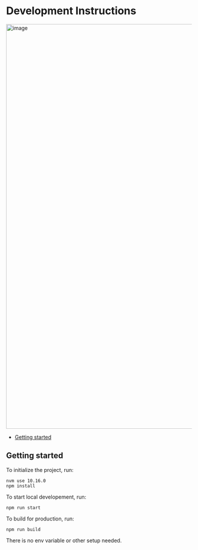 # Development Instructions
<img width="1096" alt="image" src="https://user-images.githubusercontent.com/64153133/206353902-c2c0963d-3df0-49ea-b331-a45f139690ef.png">


- [Getting started](#getting-started)

## Getting started

To initialize the project, run:

```
nvm use 10.16.0
npm install
```

To start local developement, run:

```
npm run start
```

To build for production, run:

```
npm run build
```

There is no env variable or other setup needed.
